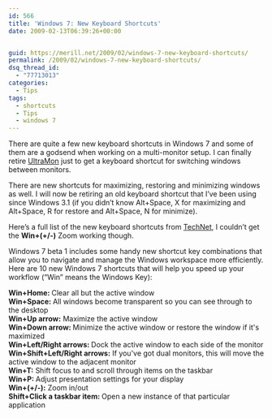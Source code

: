 ```yaml
---
id: 566
title: 'Windows 7: New Keyboard Shortcuts'
date: 2009-02-13T06:39:26+00:00


guid: https://merill.net/2009/02/windows-7-new-keyboard-shortcuts/
permalink: /2009/02/windows-7-new-keyboard-shortcuts/
dsq_thread_id:
  - "77713013"
categories:
  - Tips
tags:
  - shortcuts
  - Tips
  - windows 7
---
```

<p>There are quite a few new keyboard shortcuts in Windows 7 and some of them are a godsend when working on a multi-monitor setup. I can finally retire <a href="http://www.realtimesoft.com/ultramon/">UltraMon</a> just to get a keyboard shortcut for switching windows between monitors.</p>  <p>There are new shortcuts for maximizing, restoring and minimizing windows as well. I will now be retiring an old keyboard shortcut that I’ve been using since Windows 3.1 (if you didn’t know Alt+Space, X for maximizing and Alt+Space, R for restore and Alt+Space, N for minimize).</p>  <p>Here’s a full list of the new keyboard shortcuts from <a href="http://technet.microsoft.com/en-us/magazine/dd451012.aspx">TechNet</a>, I couldn’t get the <strong>Win+(+/-)</strong> Zoom working though.</p>  <p>Windows 7 beta 1 includes some handy new shortcut key combinations that allow you to navigate and manage the Windows workspace more efficiently. Here are 10 new Windows 7 shortcuts that will help you speed up your workflow (“Win” means the Windows Key):</p>  <p><strong>Win+Home: </strong>Clear all but the active window    <br /><strong>Win+Space: </strong>All windows become transparent so you can see through to the desktop    <br /><strong>Win+Up arrow:</strong> Maximize the active window    <br /><strong>Win+Down arrow: </strong>Minimize the active window or restore the window if it's maximized    <br /><strong>Win+Left/Right arrows: </strong>Dock the active window to each side of the monitor    <br /><strong>Win+Shift+Left/Right arrows:</strong> If you've got dual monitors, this will move the active window to the adjacent monitor    <br /><strong>Win+T:</strong> Shift focus to and scroll through items on the taskbar    <br /><strong>Win+P: </strong>Adjust presentation settings for your display    <br /><strong>Win+(+/-):</strong> Zoom in/out    <br /><strong>Shift+Click a taskbar item: </strong>Open a new instance of that particular application</p>